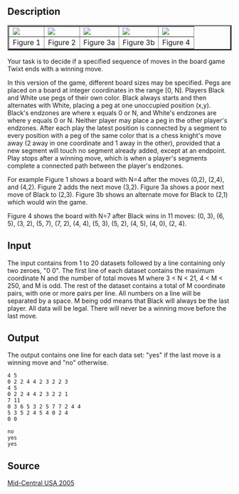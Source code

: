 <h2>Description</h2><table border="3" cellpadding="3"><tbody><tr><td><img src="images/2706_1.jpg"></td><td><img src="images/2706_2.jpg"><br></td><td><img src="images/2706_3.jpg"><br></td><td><img src="images/2706_4.jpg"><br></td><td><img src="images/2706_5.jpg"><br></td></tr><tr><td>Figure 1</td><td>Figure 2</td><td>Figure 3a</td><td>Figure 3b</td><td>Figure 4</td></tr></tbody></table><p>
</p>Your task is to decide if a specified sequence of moves in the board game Twixt ends with a winning move.

In this version of the game, different board sizes may be specified. Pegs are placed on a board at integer coordinates in the range [0, N]. Players Black and White use pegs of their own color. Black always starts and then alternates with White, placing a peg at one unoccupied position (x,y). Black's endzones are where x equals 0 or N, and White's endzones are where y equals 0 or N. Neither player may place a peg in the other player's endzones. After each play the latest position is connected by a segment to every position with a peg of the same color that is a chess knight's move away (2 away in one coordinate and 1 away in the other), provided that a new segment will touch no segment already added, except at an endpoint. Play stops after a winning move, which is when a player's segments complete a connected path between the player's endzones.

For example Figure 1 shows a board with N=4 after the moves (0,2), (2,4), and (4,2). Figure 2 adds the next move (3,2). Figure 3a shows a poor next move of Black to (2,3). Figure 3b shows an alternate move for Black to (2,1) which would win the game.

Figure 4 shows the board with N=7 after Black wins in 11 moves:
(0, 3), (6, 5), (3, 2), (5, 7), (7, 2), (4, 4), (5, 3), (5, 2), (4, 5), (4, 0), (2, 4).

<h2>Input</h2><p>The input contains from 1 to 20 datasets followed by a line containing only two zeroes, "0 0". The first line of each dataset contains the maximum coordinate N and the number of total moves M where 3 &lt; N &lt; 21, 4 &lt; M &lt; 250, and M is odd. The rest of the dataset contains a total of M coordinate pairs, with one or more pairs per line. All numbers on a line will be separated by a space. M being odd means that Black will always be the last player. All data will be legal. There will never be a winning move before the last move. </p><h2>Output</h2><p>The output contains one line for each data set: "yes" if the last move is a winning move and "no" otherwise.</p><pre><code class="language-input1">4 5
0 2 2 4 4 2 3 2 2 3
4 5
0 2 2 4 4 2 3 2 2 1
7 11
0 3 6 5 3 2 5 7 7 2 4 4
5 3 5 2 4 5 4 0 2 4
0 0</code></pre><pre><code class="language-output1">no
yes
yes</code></pre><h2>Source</h2><a href="searchproblem?field=source&amp;key=Mid-Central+USA+2005">Mid-Central USA 2005</a>
